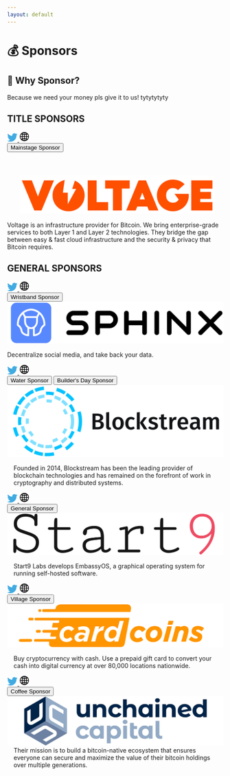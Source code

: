 ```yaml
---
layout: default
---
```


# 💰 Sponsors

## 🤔 Why Sponsor?
Because we need your money pls give it to us! tytytytyty


<!-- TITLE SPONSORS -->
<h2 class="title-sponsors-heading">TITLE SPONSORS</h2>

<!-- TS1 Voltage -->
<div class="sponsor-card">
  <div class="sponsor-social-icons">
    <a href="https://twitter.com/voltage_cloud" target="_blank">
      <img src="assets/img/social/twitter-icon.png" />
    </a>
    <a href="https://voltage.cloud/" target="_blank">
      <img src="assets/img/social/web-icon.png" />
    </a>
  </div>
  <button class="sponsor-badge">Mainstage Sponsor</button>
  <div class="title-sponsor-logo" style="padding: 55px 20px 0 30px;display: flex !important">
    <a href="https://voltage.cloud/" target="_blank">
      <img src="assets/img/sponsors/voltage-logo.png">
    </a>
  </div>
  <p class="sponsor-description">
    Voltage is an infrastructure provider for Bitcoin. We bring enterprise-grade services to both Layer 1 and Layer 2 technologies. They bridge the gap between easy & fast cloud infrastructure and the security & privacy that Bitcoin requires.
  </p>
</div>


<!-- GENERAL SPONSORS -->
<h2 class="general-sponsors-heading">GENERAL SPONSORS</h2>

<!-- GS1 Sphinx -->
<div class="sponsor-card general-sponsor-card">
  <div class="sponsor-social-icons">
    <a href="https://twitter.com/sphinx_chat" target="_blank">
      <img src="assets/img/social/twitter-icon.png" />
    </a>
    <a href="https://sphinx.chat/" target="_blank">
      <img src="assets/img/social/web-icon.png" />
    </a>
  </div>
  <button class="sponsor-badge general-sponsor-badge">Wristband Sponsor</button>
  <div class="general-sponsor-logo">
    <a href="http://sphinx.chat/">
      <img src="assets/img/sponsors/sphinx-logo.png">
    </a>
    <p class="general-sponsor-description padding-left-top">Decentralize social media, and take back your data.</p>
  </div>
</div>

<!-- GS2 Blockstream -->
<div class="sponsor-card general-sponsor-card">
  <div class="sponsor-social-icons">
    <a href="https://twitter.com/blockstream" target="_blank">
      <img src="assets/img/social/twitter-icon.png" />
    </a>
    <a href="https://blockstream.com/" target="_blank">
      <img src="assets/img/social/web-icon.png" />
    </a>
  </div>
  <button class="sponsor-badge general-sponsor-badge">Water Sponsor</button>
  <button class="sponsor-badge general-sponsor-badge">Builder's Day Sponsor</button>
  <div class="general-sponsor-logo">
    <a href="https://blockstream.com/">
      <img class="width-500" src="assets/img/sponsors/blockstream-logo.png">
    </a>
    <p class="general-sponsor-description" style="padding-left: 15px;">
      Founded in 2014, Blockstream has been the leading provider of blockchain technologies
      and has remained on the forefront of work in cryptography and distributed systems.
    </p>
  </div>
</div>

<!-- GS3 Start9 -->
<div class="sponsor-card general-sponsor-card">
  <div class="sponsor-social-icons">
    <a href="https://twitter.com/Start9Labs" target="_blank">
      <img src="assets/img/social/twitter-icon.png" />
    </a>
    <a href="https://start9.com/" target="_blank">
      <img src="assets/img/social/web-icon.png" />
    </a>
  </div>
  <button class="sponsor-badge general-sponsor-badge">General Sponsor</button>
  <div class="general-sponsor-logo">
    <a href="https://start9.com/" target="_blank">
      <img src="assets/img/sponsors/start-9-logo.png">
    </a>
    <p class="general-sponsor-description" style="padding-left: 15px;">
      Start9 Labs develops EmbassyOS, a graphical operating system for running self-hosted software.
    </p>
  </div>
</div>

<!-- GS4 CardCoins-->
<div class="sponsor-card general-sponsor-card">
  <div class="sponsor-social-icons">
    <a href="https://twitter.com/CardCoinsCo" target="_blank">
      <img src="assets/img/social/twitter-icon.png" />
    </a>
    <a href="https://www.cardcoins.co/" target="_blank">
      <img src="assets/img/social/web-icon.png" />
    </a>
  </div>
  <button class="sponsor-badge general-sponsor-badge">Village Sponsor</button>
  <div class="general-sponsor-logo">
    <a href="https://www.cardcoins.co/" target="_blank">
      <img class="width-500" src="assets/img/sponsors/cardcoins-logo.png">
    </a>
    <p class="general-sponsor-description" style="padding-left: 15px;">
      Buy cryptocurrency with cash. Use a prepaid gift card to convert your cash into
      digital currency at over 80,000 locations nationwide.
    </p>
  </div>
</div>

<!-- GS5 Unchained -->
<div class="sponsor-card general-sponsor-card">
  <div class="sponsor-social-icons">
    <a href="https://twitter.com/unchainedcap" target="_blank">
      <img src="assets/img/social/twitter-icon.png" />
    </a>
    <a href="https://unchained.com/" target="_blank">
      <img src="assets/img/social/web-icon.png" />
    </a>
  </div>
  <button class="sponsor-badge general-sponsor-badge">Coffee Sponsor</button>
  <div class="general-sponsor-logo">
    <a href="https://unchained.com/" target="_blank">
      <img src="assets/img/sponsors/unchained-capital-logo.png">
    </a>
    <p class="general-sponsor-description" style="padding-left: 15px; margin-top: 0">
      Their mission is to build a bitcoin-native ecosystem that ensures everyone can
      secure and maximize the value of their bitcoin holdings over multiple generations.
    </p>
  </div>
</div>

<!-- GS6 River
<div class="sponsor-card general-sponsor-card">
  <div class="sponsor-social-icons">
    <a href="" target="_blank">
      <img src="assets/img/social/twitter-icon.png" />
    </a>
    <a href="" target="_blank">
      <img src="assets/img/social/web-icon.png" />
    </a>
  </div>
  <button class="sponsor-badge general-sponsor-badge">General Sponsor</button>
  <div class="general-sponsor-logo no-padding-top no-margin">
    <a href="" target="_blank">
      <img src="/assets/img/sponsors/river-financial-logo.png">
    </a>
    <p class="general-sponsor-description padding-left">
      Based in San Francisco, River Financial is a client-first financial institution
      dedicated to providing financial products and services that enable their clients
      to harness the transformative possibilities of Bitcoin.
    </p>
  </div>
</div>
GS7 Wolf
<div class="sponsor-card general-sponsor-card">
  <div class="sponsor-social-icons">
    <a href="" target="_blank">
      <img src="assets/img/social/twitter-icon.png" />
    </a>
    <a href="" target="_blank">
      <img src="assets/img/social/web-icon.png" />
    </a>
  </div>
  <button class="sponsor-badge general-sponsor-badge">Builder's Day Sponsor</button>
  <div class="general-sponsor-logo">
    <a href="" target="_blank">
      <img src="/assets/img/sponsors/wolf-nyc-logo.png">
    </a>
    <p class="general-sponsor-description no-margin" style="padding-left: 15px;">
      The future of decentralized finance is being built today, and it's being built on
      Bitcoin and Lightning. Wolf funds and empowers the founders forging the path ahead.
    </p>
  </div>
</div>
GS7 Strike
<div class="sponsor-card general-sponsor-card">
  <div class="sponsor-social-icons">
    <a href="" target="_blank">
      <img src="assets/img/social/twitter-icon.png" />
    </a>
    <a href="" target="_blank">
      <img src="assets/img/social/web-icon.png" />
    </a>
  </div>
  <button class="sponsor-badge general-sponsor-badge">General Sponsor</button>
  <div class="general-sponsor-logo no-padding-top">
    <a href="" target="_blank">
      <img src="/assets/img/sponsors/strike-logo.png">
    </a>
    <p class="general-sponsor-description padding-top-left">
      Strike allows users to send and receive money anywhere, instantly, with no added fees.
    </p>
  </div>
</div>
GS8 Moon
<div class="sponsor-card general-sponsor-card">
  <div class="sponsor-social-icons">
    <a href="" target="_blank">
      <img src="assets/img/social/twitter-icon.png" />
    </a>
    <a href="" target="_blank">
      <img src="assets/img/social/web-icon.png" />
    </a>
  </div>
  <button class="sponsor-badge general-sponsor-badge">General Sponsor</button>
  <div class="general-sponsor-logo">
    <a href="" target="_blank">
      <img src="/assets/img/sponsors/moon-logo.png">
    </a>
    <p class="general-sponsor-description padding-left no-margin">
      Moon is a platform that empowers you to live on bitcoin. Purchase Moon Visa Prepaid
      Cards with bitcoin and pay at millions of online merchants with secure virtual cards.
      Moon is private, secure and has no fees.
    </p>
  </div>
</div>
-->